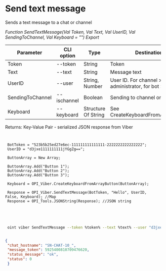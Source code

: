 ﻿---
sidebar_position: 1
---

# Send text message
 Sends a text message to a chat or channel


*Function SendTextMessage(Val Token, Val Text, Val UserID, Val SendingToChannel, Val Keyboard = "") Export*

 | Parameter | CLI option | Type | Destination |
 |-|-|-|-|
 | Token | --token | String | Token |
 | Text | --text | String | Message text |
 | UserID | --user | String, Number | User ID. For channel > administrator, for bot > recipient |
 | SendingToChannel | --ischannel | Boolean | Sending to channel or bot chat |
 | Keyboard | --keyboard | Structure Of String | See CreateKeyboardFromArrayButton |

 
 Returns: Key-Value Pair - serialized JSON response from Viber

```bsl title="Code example"
	
 
 BotToken = "523b5b25ed27e6ec-111111111111111-2222222222222222";
 UserID = "d3jxe1111111111jYGgZg==";
 
 ButtonArray = New Array;
 
 ButtonArray.Add("Button 1");
 ButtonArray.Add("Button 2");
 ButtonArray.Add("Button 3");
 
 Keyboard = OPI_Viber.CreateKeyboardFromArrayButton(ButtonArray);
 
 Response = OPI_Viber.SendTextMessage(BotToken, "Hello", UserID, False, Keyboard); //Map
 Response = OPI_Tools.JSONString(Response); //JSON string
 

	
```

```sh title="CLI command example"
 
 oint viber SendTextMessage --token %token% --text %text% --user "d3jxe1111111111jYGgZg" --ischannel %ischannel% --keyboard %keyboard%


```


```json title="Result"

{
 "chat_hostname": "SN-CHAT-10_",
 "message_token": 5925400810709476620,
 "status_message": "ok",
 "status": 0
 }

```
